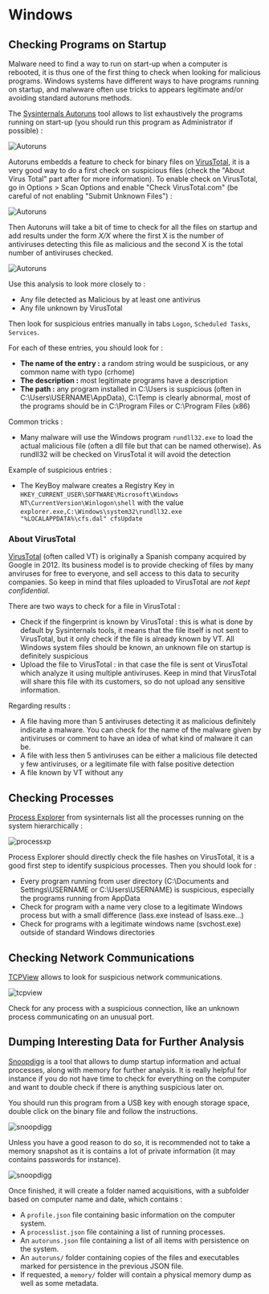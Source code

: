 # Windows

## Checking Programs on Startup

Malware need to find a way to run on start-up when a computer is rebooted, it is thus one of the first thing to check when looking for malicious programs. Windows systems have different ways to have programs running on startup, and malwware often use tricks to appears legitimate and/or avoiding standard autoruns methods.

The [Sysinternals Autoruns](https://technet.microsoft.com/en-ca/sysinternals/bb963902.aspx) tool allows to list exhaustively the programs running on start-up (you should run this program as Administrator if possible) :

![Autoruns](img/autoruns.png)

Autoruns embedds a feature to check for binary files on [VirusTotal](https://www.virustotal.com/gui/home/upload), it is a very good way to do a first check on suspicious files (check the "About Virus Total" part after for more information). To enable check on VirusTotal, go in Options > Scan Options and enable "Check VirusTotal.com" (be careful of not enabling "Submit Unknown Files") :

![Autoruns](img/autoruns2.png)

Then Autoruns will take a bit of time to check for all the files on startup and add results under the form _X/X_ where the first X is the number of antiviruses detecting this file as malicious and the second X is the total number of antiviruses checked.

![Autoruns](img/autoruns3.png)

Use this analysis to look more closely to :
* Any file detected as Malicious by at least one antivirus
* Any file unknown by VirusTotal

Then look for suspicious entries manually in tabs `Logon`, `Scheduled Tasks`, `Services`.

For each of these entries, you should look for :
* **The name of the entry :** a random string would be suspicious, or any common name with typo (crhome)
* **The description :** most legitimate programs have a description
* **The path :** any program installed in C:\Users is suspicious (often in C:\Users\USERNAME\AppData), C:\Temp is clearly abnormal, most of the programs should be in C:\Program Files or C:\Program Files (x86)

Common tricks :
* Many malware will use the Windows program `rundll32.exe` to load the actual malicious file (often a dll file but that can be named otherwise). As rundll32 will be checked on VirusTotal it will avoid the detection

Example of suspicious entries :
* The KeyBoy malware creates a Registry Key in `HKEY_CURRENT_USER\SOFTWARE\Microsoft\Windows NT\CurrentVersion\Winlogon\shell` with the value `explorer.exe,C:\Windows\system32\rundll32.exe "%LOCALAPPDATA%\cfs.dal" cfsUpdate`

### About VirusTotal

[VirusTotal](https://www.virustotal.com/gui/home/upload) (often called VT) is originally a Spanish company acquired by Google in 2012. Its business model is to provide checking of files by many anviruses for free to everyone, and sell access to this data to security companies. So keep in mind that files uploaded to VirusTotal are _not kept confidential_.

There are two ways to check for a file in VirusTotal :
* Check if the fingerprint is known by VirusTotal : this is what is done by default by Sysinternals tools, it means that the file itself is not sent to VirusTotal, but it only check if the file is already known by VT. All Windows system files should be known, an unknown file on startup is definitely suspicious
* Upload the file to VirusTotal : in that case the file is sent ot VirusTotal which analyze it using multiple antiviruses. Keep in mind that VirusTotal will share this file with its customers, so do not upload any sensitive information.

Regarding results :
* A file having more than 5 antiviruses detecting it as malicious definitely indicate a malware. You can check for the name of the malware given by antiviruses or comment to have an idea of what kind of malware it can be.
* A file with less then 5 antiviruses can be either a malicious file detected y few antiviruses, or a legitimate file with false positive detection
* A file known by VT without any

## Checking Processes

[Process Explorer](https://technet.microsoft.com/en-us/sysinternals/processexplorer.aspx) from sysinternals list all the processes running on the system hierarchically :

![processxp](img/processxp.png)

Process Explorer should directly check the file hashes on VirusTotal, it is a good first step to identify suspicious processes. Then you should look for :
* Every program running from user directory (C:\Documents and Settings\USERNAME or C:\Users\USERNAME) is suspicious, especially the programs running from AppData
* Check for program with a name very close to a legitimate Windows process but with a small difference (lass.exe instead of lsass.exe…)
* Check for programs with a legitimate windows name (svchost.exe) outside of standard Windows directories

## Checking Network Communications

[TCPView](https://technet.microsoft.com/en-us/sysinternals/tcpview.aspx) allows to look for suspicious network communications.

![tcpview](img/tcpview.png)

Check for any process with a suspicious connection, like an unknown process communicating on an unusual port.

## Dumping Interesting Data for Further Analysis

[Snoopdigg](https://github.com/botherder/snoopdigg) is a tool that allows to dump startup information and actual processes, along with memory for further analysis. It is really helpful for instance if you do not have time to check for everything on the computer and want to double check if there is anything suspicious later on.

You should run this program from a USB key with enough storage space, double click on the binary file and follow the instructions.

![snoopdigg](img/snoopdigg1.png)

Unless you have a good reason to do so, it is recommended not to take a memory snapshot as it is contains a lot of private information (it may contains passwords for instance).

![snoopdigg](img/snoopdigg2.png)

Once finished, it will create a folder named acquisitions, with a subfolder based on computer name and date, which contains :
* A `profile.json` file containing basic information on the computer system.
* A `processlist.json` file containing a list of running processes.
* An `autoruns.json` file containing a list of all items with persistence on the system.
* An `autoruns/` folder containing copies of the files and executables marked for persistence in the previous JSON file.
* If requested, a `memory/` folder will contain a physical memory dump as well as some metadata.



